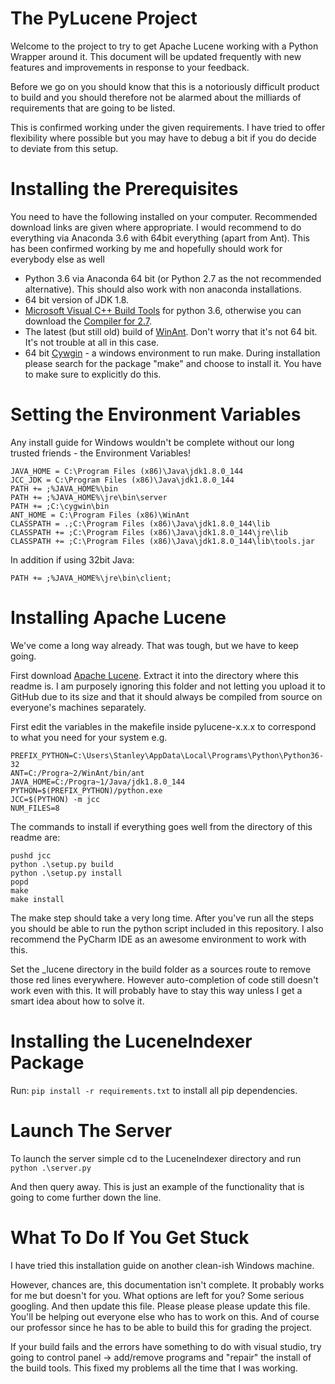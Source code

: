 # The PyLucene Project

Welcome to the project to try to get Apache Lucene working with
a Python Wrapper around it. This document will be updated
frequently with new features and improvements in response to your
feedback.

Before we go on you should know that this is a notoriously difficult
product to build and you should therefore not be alarmed about
the milliards of requirements that are going to be listed.

This is confirmed working under the given requirements. I have tried
to offer flexibility where possible but you may have to debug a bit
if you do decide to deviate from this setup.

# Installing the Prerequisites

You need to have the following installed on your computer. Recommended
download links are given where appropriate. I would recommend to do
everything via Anaconda 3.6 with 64bit everything (apart from Ant).
This has been confirmed working by me and hopefully should work for
everybody else as well

- Python 3.6 via Anaconda 64 bit (or Python 2.7 as the not recommended alternative).
This should also work with non anaconda installations.
- 64 bit version of JDK 1.8.
- [Microsoft Visual C++ Build Tools](https://www.microsoft.com/en-us/download/details.aspx?id=48159)
for python 3.6, otherwise you can download the
[Compiler for 2.7](https://www.microsoft.com/en-us/download/details.aspx?id=44266).
- The latest (but still old) build of [WinAnt](https://code.google.com/archive/p/winant/downloads).
Don't worry that it's not 64 bit. It's not trouble at all in this case.
- 64 bit [Cywgin](https://www.cygwin.com/) - a windows environment to run make.
During installation please search for the package "make" and choose to
install it. You have to make sure to explicitly do this.

# Setting the Environment Variables

Any install guide for Windows wouldn't be complete without our long
trusted friends - the Environment Variables!

```
JAVA_HOME = C:\Program Files (x86)\Java\jdk1.8.0_144
JCC_JDK = C:\Program Files (x86)\Java\jdk1.8.0_144
PATH += ;%JAVA_HOME%\bin
PATH += ;%JAVA_HOME%\jre\bin\server
PATH += ;C:\cygwin\bin
ANT_HOME = C:\Program Files (x86)\WinAnt
CLASSPATH = .;C:\Program Files (x86)\Java\jdk1.8.0_144\lib
CLASSPATH += ;C:\Program Files (x86)\Java\jdk1.8.0_144\jre\lib
CLASSPATH += ;C:\Program Files (x86)\Java\jdk1.8.0_144\lib\tools.jar
```

In addition if using 32bit Java:

```
PATH += ;%JAVA_HOME%\jre\bin\client;
```

# Installing Apache Lucene
We've come a long way already. That was tough, but we have to keep going.

First download [Apache Lucene](http://www.apache.org/dyn/closer.lua/lucene/pylucene/).
Extract it into the directory where this readme is. I am purposely
ignoring this folder and not letting you upload it to GitHub
due to its size and that it should always be compiled from source
on everyone's machines separately.

First edit the variables in the makefile inside pylucene-x.x.x to
correspond to what you need for your system e.g.

```
PREFIX_PYTHON=C:\Users\Stanley\AppData\Local\Programs\Python\Python36-32
ANT=C:/Progra~2/WinAnt/bin/ant
JAVA_HOME=C:/Progra~1/Java/jdk1.8.0_144
PYTHON=$(PREFIX_PYTHON)/python.exe
JCC=$(PYTHON) -m jcc
NUM_FILES=8
```

The commands to install if everything goes well from the directory of this
readme are:

```
pushd jcc
python .\setup.py build
python .\setup.py install
popd
make
make install
```

The make step should take a very long time.
After you've run all the steps you should be able to run the python script
included in this repository. I also recommend the PyCharm IDE as an awesome
environment to work with this.

Set the _lucene directory in the build folder as a sources route
to remove those red lines everywhere. However auto-completion of
code still doesn't work even with this. It will probably have
to stay this way unless I get a smart idea about how to solve it.

# Installing the LuceneIndexer Package
Run: ```pip install -r requirements.txt``` to install all pip
dependencies.

# Launch The Server

To launch the server simple cd to the LuceneIndexer directory and run
```python .\server.py```

And then query away. This is just an example of the functionality that is going to
come further down the line.


# What To Do If You Get Stuck
I have tried this installation guide on another clean-ish Windows machine.

However, chances are, this documentation isn't complete. It probably works for me
but doesn't for you. What options are left for you? Some serious googling.
And then update this file. Please please please update this file.
You'll be helping out everyone else who has to work on this. And
of course our professor since he has to be able to build this for
grading the project.

If your build fails and the errors have something to do with visual studio,
try going to control panel -> add/remove programs and "repair" the install
of the build tools. This fixed my problems all the time that I was working.